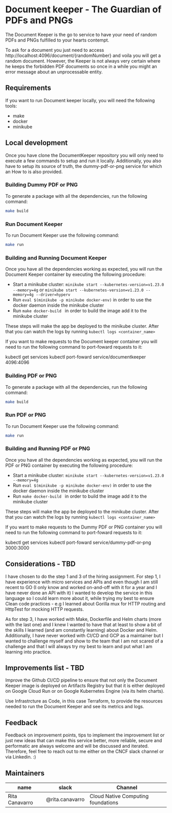 # Document keeper - The Guardian of PDFs and PNGs

The Document Keeper is the go to service to have your need of random PDFs and PNGs fulfilled to your hearts contempt.

To ask for a document you just need to access http://localhost:4096/document/{randomNumber} and voila you will get a random document. However, the Keeper is not always very certain where he keeps the forbidden PDF documents so once in a while you might an error message about an unprocessable entity.

## Requirements
If you want to run Document keeper locally, you will need the following tools:

- make
- docker
- minikube

## Local development
Once you have clone the DocumentKeeper repository you will only need to execute a few commands to setup and run it locally. Additionally, you also have to setup its source of truth, the dummy-pdf-or-png service for which an How to is also provided.

### Building Dummy PDF or PNG

To generate a package with all the dependencies, run the following command:

```bash
make build
```

### Run Document Keeper

To run Document Keeper use the following command:

```bash
make run
```

### Building and Running Document Keeper
Once you have all the dependencies working as expected, you will run the Document Keeper container by executing the following procedure:

* Start a minikube cluster: `minikube start --kubernetes-version=v1.23.0 --memory=4g` or `minikube start --kubernetes-version=v1.23.0 --memory=4g --driver=hyperv`
* Run `eval $(minikube -p minikube docker-env)` in order to use the docker daemon inside the minikube cluster
* Run `make docker-build ` in order to build the image add it to the minikube cluster

These steps will make the app be deployed to the minikube cluster. After that you can watch the logs by running `kubectl logs <container_name>`

If you want to make requests to the Document keeper container you will need to run the following command to
port-foward requests to it:

kubectl get services
kubectl port-foward service/documentkeeper 4096:4096


### Building PDF or PNG

To generate a package with all the dependencies, run the following command:

```bash
make build
```

### Run PDF or PNG

To run Document Keeper use the following command:

```bash
make run
```

### Building and Running PDF or PNG
Once you have all the dependencies working as expected, you will run the PDF or PNG container by executing the following procedure:

* Start a minikube cluster: `minikube start --kubernetes-version=v1.23.0 --memory=4g`
* Run `eval $(minikube -p minikube docker-env)` in order to use the docker daemon inside the minikube cluster
* Run `make docker-build ` in order to build the image add it to the minikube cluster

These steps will make the app be deployed to the minikube cluster. After that you can watch the logs by running `kubectl logs <container_name>`

If you want to make requests to the Dummy PDF or PNG container you will need to run the following command to
port-foward requests to it:

kubectl get services
kubectl port-foward service/dummy-pdf-or-png 3000:3000

## Considerations - TBD
I have chosen to do the step 1 and 3 of the hiring assignment. For step 1, I have experience with micro services and APIs and even though I am still recent to GO (I only know and worked on-and-off with it for a year and I have never done an API with it) I wanted to develop the service in this language so I could learn more about it, while trying my best to ensure Clean code practices - e.g I learned about Gorilla mux for HTTP routing and HttpTest for mocking HTTP requests. 

As for step 3, I have worked with Make, Dockerfile and Helm charts (more with the last one) and I knew I wanted to have that at least to show a bit of the skills I learned (and am constantly learning) about Docker and Helm. Additionally, I have never worked with CI/CD and GCP as a maintainer but I wanted to challenge myself and show to the team that I am not scared of a challenge and that I will always try my best to learn and put what I am learning into practice. 

## Improvements list - TBD
Improve the Github CI/CD pipeline to ensure that not only the Document Keeper image is deployed on Artifacts Registry but that it is either deployed on Google Cloud Run or on Google Kubernetes Engine (via its helm charts).

Use Infrastrcture as Code, in this case Terraform, to provide the resources needed to run the Document Keeper
and see its metrics and logs.

## Feedback
Feedback on improvement points, tips to implement the improvement list or just new ideas that can make this service better, more reliable, secure and performatic are always welcome and will be discussed and iterated. Therefore, feel free to reach out to me either on the CNCF slack channel or via Linkedin. :) 

## Maintainers
| name            | slack            | Channel                            |
|-----------------|------------------|------------------------------------|
| Rita Canavarro  | @rita.canavarro  | Cloud Native Computing foundations |


